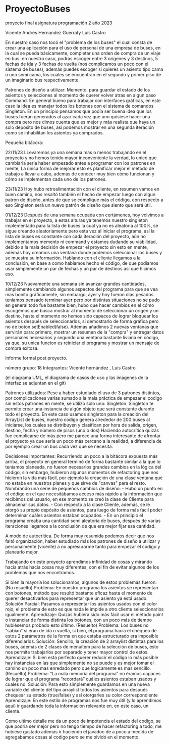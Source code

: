 # ProyectoBuses
proyecto final asignatura programación 2 año 2023
  
Vicente Andres Hernandez Guerraty
Luis Castro

En nuestro caso nos tocó el "problema de los buses" el cual consta de crear una aplicación para el uso de personal de una empresa de buses, en la cual se pueda básicamente, completar una orden de compra de un viaje en bus.
en nuestro caso, podrás escoger entre 3 orígenes y 3 destinos, 5 fechas de ida y 3 fechas de vuelta (nos complicamos un poco con el sistema de buses), además puedes escoger si quieres un asiento tipo cama o uno semi cama, los cuales se encuentran en
el segundo y primer piso de un imaginario bus respectivamente.

Patrones de diseño a utilizar:
  Memento. para guardar el estado de los asientos y selecciones al momento de querer volver atras en algun paso
  Command. En general bueno para trabajar con interfaces gráficas, en este caso la idea es manejar todos los botones con el sistema de comandos
  Singleton. En un principio pensamos que podía ser buena idea que los buses fueran generados al azar cada vez que uno quisiese hacer una compra pero nos dimos cuenta que es mejor y más realista que haya un solo 
              deposito de buses, así podemos mostrar en una segunda iteración como se inhabilitan los asientos ya comprados.

Pequeña bitácora:
  
22/11/23
  LLevaremos ya una semana mas o menos trabajando en el proyecto y no hemos tenido mayor inconveniente la verdad, lo unico que cambiaria seria haber empezado antes a programar con los patrones en mente,
  La única forma de mejorar esto es planificar mejor el método de trabajo a llevar a cabo, además de conocer muy bien cómo funcionan y cómo se implementan cada uno de los patrones.

23/11/23 
  Hoy hubo retroalimentación con el cliente, en resumen vamos en buen camino, nos resaltó también el hecho de empezar luego con algun patron de diseño, antes de que se complique más el código, con respecto a eso
  Singleton será un nuevo patrón de diseño que siento que será útil.

01/12/23
  Después de una semana ocupada con certámenes, hoy volvimos a trabajar en el proyecto, a estas alturas ya tenemos nuestro singleton implementado para la lista de buses la cual ya no es aleatoria al 100%, se sigue creando aleatoriamente pero esta vez al iniciar el
  programa, así la lista de buses es constante con cada iteración del proyecto, aún no implementamos memento ni command y estamos dudando su viabilidad, debido a la mala decisión de empezar el proyecto sin esto en mente, además hoy creamos una ventana donde podemos
  seleccionar los buses y se muestra su información. Hablando con el cliente llegamos a la conclusión, en base a como habíamos hecho el código, de que podíamos usar simplemente un par de fechas y un par de destinos así que hicimos eso.

10/12/23
  Nuevamente una semana sin avanzar grandes cantidades, simplemente cambiando algunos aspectos del programa para que se vea mas bonito gráficamente, sin embargo, ayer y hoy fueron días pesados teníamos pensado terminar ayer pero por distintas situaciones no se pudo
  en general todo fue bastante bien, hubo que hacer cambios en el cómo escogemos que busca mostrar al momento de seleccionar un origen y un destino, hasta el momento no hemos sido capaces de lograr bloquear los asientos después de seleccionarlos, si demostrarlo de
  forma gráfica pero no de boton.setEnabled(false). Además añadimos 2 nuevas ventanas que servirán para: primero, mostrar un resumen de la "compra" y entregar datos personales necesarios y segundo una ventana bastante liviana en código, ya que, su unica funcion es 
  reiniciar el programa y mostrar un mensaje de compra exitosa.


Informe formal post proyecto.

número grupo: 18
Integrantes: Vicente hernández , Luis Castro

(el diagrama UML, el diagrama de casos de uso y las imágenes de la interfaz se adjuntan en el git)

Patrones utilizados:
  Pese a haber estudiado el uso de 3 patrones distintos, por complicaciones varias sumado a la mala práctica de empezar el codigo sin estos patrones en mente, se utilizo solo uno:
  Singleton: Singleton te permite crear una instancia de algún objeto que será constante durante todo el proyecto.
              En este caso usamos singleton para la creación del ArrayList de buses, nuestro código genera alrededor de 200 buses al iniciarse, los cuales se distribuyen y clasifican por hora de salida, origen, destino, fecha y número de pisos (uno o dos)
              Haciendo autocrítica quizás fue complicarse de más pero me parece una forma interesante de afrontar el proyecto ya que sería un poco más cercano a la realidad, a diferencia de por ejemplo crear un bus cada vez que se necesita.

Decisiones importantes:
  Recurriendo un poco a la bitácora expuesta más arriba, el proyecto en general terminó de forma bastante similar a la que lo teníamos planeada, no fueron necesarios grandes cambios en la lógica del código, sin embargo, hubieron algunos momentos de refactoring
  que nos hicieron la vida más fácil, por ejemplo la creación de una clase ventana que no estaba en nuestros planes y que sirve de "canvas" para el resto.
  Nombrando una serie de pequeños cambios de diseño:
    - Hubo un punto en el código en el que necesitábamos acceso más rápido a la información que recibimos del usuario, en ese momento se creó la clase de Cliente para almacenar sus datos.
    - Con respecto a la clase Cliente, además, se le otorgó su propio depósito de asientos, para luego de forma más fácil poder determinar cuáles asientos estaban ocupados.
    - En un principio el programa creaba una cantidad semi aleatoria de buses, después de varias iteraciones llegamos a la conclusión de que era mejor fijar esa cantidad.

A modo de autocrítica.
De forma muy resumida podemos decir que nos faltó organización, haber estudiado más los patrones de diseño a utilizar y personalmente (vicente) a no apresurarme tanto para empezar el código y planearlo mejor.

Trabajando en este proyecto aprendimos infinidad de cosas y mirando hacia atrás hacia cosas muy diferentes, con el fin de evitar algunos de los problemas que nos encontramos.

Si bien la mayoría los solucionamos, algunos de estos problemas fueron:
(No resuelto) 
  Problema: En nuestro programa los asientos se representan con botones, método que resultó bastante eficaz hasta el momento de querer desactivarlos para representar que un asiento ya está usado.
  Solución Parcial: Pasamos a representar los asientos usados con el color rojo, el problema de esto es que nada le impide a otro cliente seleccionarlos igualmente.
  Aprendizaje: Quizás hubiera sido más fácil usar el método paint o instanciar de forma distinta los botones, con un poco más de tiempo hubiésemos probado esto último.
(Resuelto)
  Problema: Los buses no “sabían” si eran de ida o vuelta, si bien, el programa hacia el chequeo de estos 2 parámetros de la forma en que estaba estructurado era imposible diferenciarlos.
  Solución: Sencillo, la creación de 2 arraylist distintas para los buses, además de 2 clases de menuitem para la selección de buses, esto nos permite trabajarlos por separado y tener mayor control de estos.
  Aprendizaje: Si bien esta perfecto querer reducir el código lo más posible hay instancias en las que simplemente no se puede y es mejor tomar el camino un poco mas enredado pero que logicamente es mas sencillo.
(Resuelto)
  Problema: “La mala memoria del programa” no éramos capaces de lograr que el programa “recordará” cuáles asientos estaban usados y cuales no.
  Solución: Para esto simplemente guardamos en una nueva variable del cliente del tipo arraylist todos los asientos para después chequear su estado (true/false) y así otorgarles su color correspondiente
  Aprendizaje: En este estilo de programas nos fue muy útil (y lo aprendimos aquí) ir guardando toda la información relevante en, en este caso, un cliente.

Como ultimo detalle me da un poco de impotencia el estado del codigo, se que podria ser mejor pero no tengo tiempo de hacer refactoring a todo, me hubiese gustado ademas ir haciendo el javadoc de a poco a medida de agregabamos cosas al codigo pero se me olvidó en el momento.
  



  
  

  
